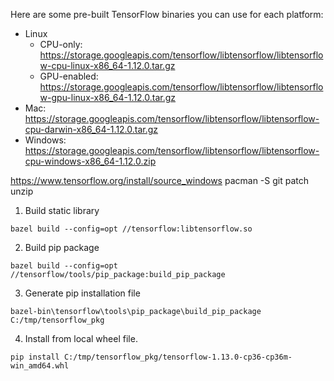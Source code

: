 Here are some pre-built TensorFlow binaries you can use for each platform:

- Linux
  - CPU-only: https://storage.googleapis.com/tensorflow/libtensorflow/libtensorflow-cpu-linux-x86_64-1.12.0.tar.gz
  - GPU-enabled: https://storage.googleapis.com/tensorflow/libtensorflow/libtensorflow-gpu-linux-x86_64-1.12.0.tar.gz
- Mac: https://storage.googleapis.com/tensorflow/libtensorflow/libtensorflow-cpu-darwin-x86_64-1.12.0.tar.gz
- Windows: https://storage.googleapis.com/tensorflow/libtensorflow/libtensorflow-cpu-windows-x86_64-1.12.0.zip

https://www.tensorflow.org/install/source_windows
pacman -S git patch unzip

1. Build static library

`bazel build --config=opt //tensorflow:libtensorflow.so`

2. Build pip package

`bazel build --config=opt //tensorflow/tools/pip_package:build_pip_package`

3. Generate pip installation file

`bazel-bin\tensorflow\tools\pip_package\build_pip_package C:/tmp/tensorflow_pkg`

4. Install from local wheel file.

`pip install C:/tmp/tensorflow_pkg/tensorflow-1.13.0-cp36-cp36m-win_amd64.whl`